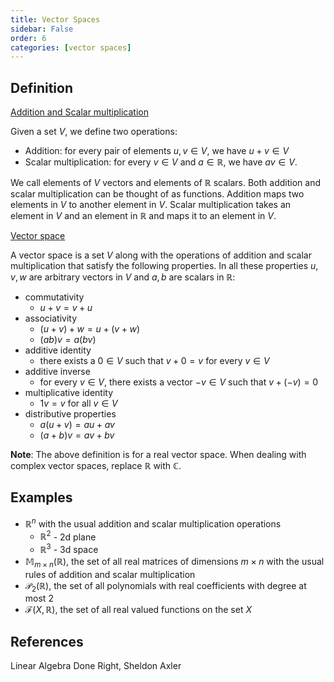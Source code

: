 ```yaml
---
title: Vector Spaces
sidebar: False
order: 6
categories: [vector spaces]
---
```



## Definition

<u>Addition and Scalar multiplication</u>

Given a set $V$, we define two operations:

- Addition: for every pair of elements $u, v \in V$, we have  $u + v \in V$
- Scalar multiplication: for every $v \in V$ and $a \in \mathbb{R}$, we have $av \in V$.

We call elements of $V$ vectors and elements of $\mathbb{R}$ scalars. Both addition and scalar multiplication can be thought of as functions. Addition maps two elements in $V$ to another element in $V$. Scalar multiplication takes an element in $V$ and an element in $\mathbb{R}$ and maps it to an element in $V$.

<u>Vector space</u> 

A vector space is a set $V$ along with the operations of addition and scalar multiplication that satisfy the following properties. In all these properties $u, v, w$ are arbitrary vectors in $V$ and $a, b$ are scalars in $\mathbb{R}$:

- commutativity
  - $u + v = v + u$
- associativity
  - $(u + v) + w = u + (v + w)$
  - $(ab)v = a(bv)$
- additive identity
  - there exists a $0 \in V$ such that $v + 0 = v$ for every $v \in V$
- additive inverse
  - for every $v \in V$, there exists a vector $-v \in V$ such that $v + (-v) = 0$
- multiplicative identity
  - $1v = v$ for all $v \in V$
- distributive properties
  - $a(u + v) = au + av$
  - $(a + b)v = av + bv$



**Note**: The above definition is for a real vector space. When dealing with complex vector spaces, replace $\mathbb{R}$ with $\mathbb{C}$.



## Examples

- $\mathbb{R}^{n}$ with the usual addition and scalar multiplication operations
  - $\mathbb{R}^{2}$ - 2d plane
  - $\mathbb{R}^3$ - 3d space
- $\mathbb{M}_{m \times n}(\mathbb{R})$, the set of all real matrices of dimensions $m \times n$ with the usual rules of addition and scalar multiplication
- $\mathcal{P}_2(\mathbb{R})$, the set of all polynomials with real coefficients with degree at most $2$
- $\mathcal{F}(X, \mathbb{R})$, the set of all real valued functions on the set $X$



## References

Linear Algebra Done Right, Sheldon Axler







